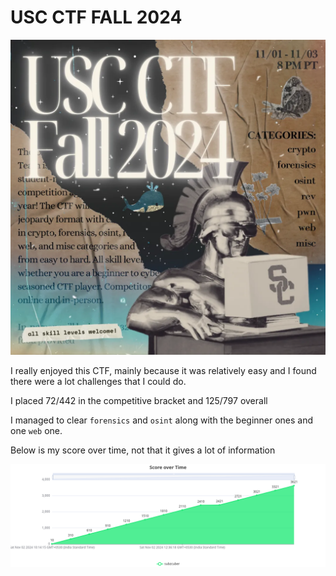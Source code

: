 # USC CTF FALL 2024

![](./ctf_poster_large.png)

I really enjoyed this CTF, mainly because it was relatively easy and I found there were a lot challenges that I could do.

I placed 72/442 in the competitive bracket and 125/797 overall

I managed to clear `forensics` and `osint` along with the beginner ones and one `web` one.

Below is my score over time, not that it gives a lot of information

![](./score_over_time.png)
